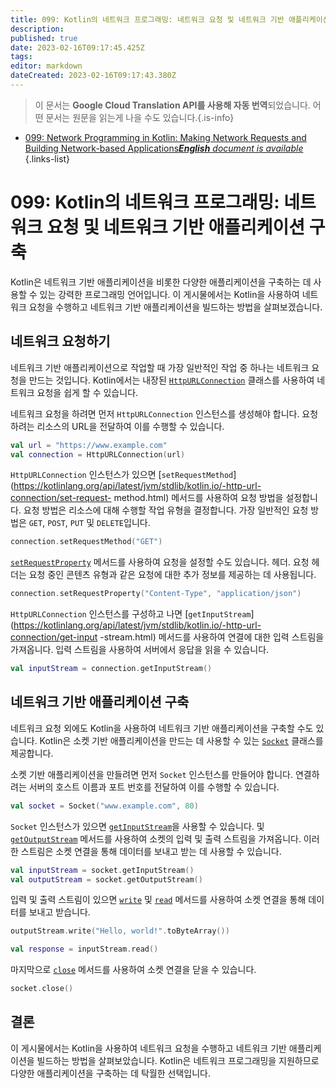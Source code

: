 ```yaml
---
title: 099: Kotlin의 네트워크 프로그래밍: 네트워크 요청 및 네트워크 기반 애플리케이션 구축
description: 
published: true
date: 2023-02-16T09:17:45.425Z
tags: 
editor: markdown
dateCreated: 2023-02-16T09:17:43.380Z
---
```


> 이 문서는 **Google Cloud Translation API를 사용해 자동 번역**되었습니다.
어떤 문서는 원문을 읽는게 나을 수도 있습니다.{.is-info}



- [099: Network Programming in Kotlin: Making Network Requests and Building Network-based Applications***English** document is available*](/en/Knowledge-base/Kotlin/Learning/099-network-programming-in-kotlin-making-network-requests-and-building-network-based-applications)
{.links-list}


# 099: Kotlin의 네트워크 프로그래밍: 네트워크 요청 및 네트워크 기반 애플리케이션 구축

Kotlin은 네트워크 기반 애플리케이션을 비롯한 다양한 애플리케이션을 구축하는 데 사용할 수 있는 강력한 프로그래밍 언어입니다. 이 게시물에서는 Kotlin을 사용하여 네트워크 요청을 수행하고 네트워크 기반 애플리케이션을 빌드하는 방법을 살펴보겠습니다.

## 네트워크 요청하기

네트워크 기반 애플리케이션으로 작업할 때 가장 일반적인 작업 중 하나는 네트워크 요청을 만드는 것입니다. Kotlin에서는 내장된 [`HttpURLConnection`](https://kotlinlang.org/api/latest/jvm/stdlib/kotlin.io/-http-url-connection/) 클래스를 사용하여 네트워크 요청을 쉽게 할 수 있습니다.

네트워크 요청을 하려면 먼저 `HttpURLConnection` 인스턴스를 생성해야 합니다. 요청하려는 리소스의 URL을 전달하여 이를 수행할 수 있습니다.

```kotlin
val url = "https://www.example.com"
val connection = HttpURLConnection(url)
```

`HttpURLConnection` 인스턴스가 있으면 [`setRequestMethod`](https://kotlinlang.org/api/latest/jvm/stdlib/kotlin.io/-http-url-connection/set-request- method.html) 메서드를 사용하여 요청 방법을 설정합니다. 요청 방법은 리소스에 대해 수행할 작업 유형을 결정합니다. 가장 일반적인 요청 방법은 `GET`, `POST`, `PUT` 및 `DELETE`입니다.

```kotlin
connection.setRequestMethod("GET")
```

[`setRequestProperty`](https://kotlinlang.org/api/latest/jvm/stdlib/kotlin.io/-http-url-connection/set-request-property.html) 메서드를 사용하여 요청을 설정할 수도 있습니다. 헤더. 요청 헤더는 요청 중인 콘텐츠 유형과 같은 요청에 대한 추가 정보를 제공하는 데 사용됩니다.

```kotlin
connection.setRequestProperty("Content-Type", "application/json")
```

`HttpURLConnection` 인스턴스를 구성하고 나면 [`getInputStream`](https://kotlinlang.org/api/latest/jvm/stdlib/kotlin.io/-http-url-connection/get-input -stream.html) 메서드를 사용하여 연결에 대한 입력 스트림을 가져옵니다. 입력 스트림을 사용하여 서버에서 응답을 읽을 수 있습니다.

```kotlin
val inputStream = connection.getInputStream()
```

## 네트워크 기반 애플리케이션 구축

네트워크 요청 외에도 Kotlin을 사용하여 네트워크 기반 애플리케이션을 구축할 수도 있습니다. Kotlin은 소켓 기반 애플리케이션을 만드는 데 사용할 수 있는 [`Socket`](https://kotlinlang.org/api/latest/jvm/stdlib/kotlin.io/-socket/) 클래스를 제공합니다.

소켓 기반 애플리케이션을 만들려면 먼저 `Socket` 인스턴스를 만들어야 합니다. 연결하려는 서버의 호스트 이름과 포트 번호를 전달하여 이를 수행할 수 있습니다.

```kotlin
val socket = Socket("www.example.com", 80)
```

`Socket` 인스턴스가 있으면 [`getInputStream`](https://kotlinlang.org/api/latest/jvm/stdlib/kotlin.io/-socket/get-input-stream.html)을 사용할 수 있습니다. 및 [`getOutputStream`](https://kotlinlang.org/api/latest/jvm/stdlib/kotlin.io/-socket/get-output-stream.html) 메서드를 사용하여 소켓의 입력 및 출력 스트림을 가져옵니다. 이러한 스트림은 소켓 연결을 통해 데이터를 보내고 받는 데 사용할 수 있습니다.

```kotlin
val inputStream = socket.getInputStream()
val outputStream = socket.getOutputStream()
```

입력 및 출력 스트림이 있으면 [`write`](https://kotlinlang.org/api/latest/jvm/stdlib/kotlin.io/-output-stream/write.html) 및 [ `read`](https://kotlinlang.org/api/latest/jvm/stdlib/kotlin.io/-input-stream/read.html) 메서드를 사용하여 소켓 연결을 통해 데이터를 보내고 받습니다.

```kotlin
outputStream.write("Hello, world!".toByteArray())

val response = inputStream.read()
```

마지막으로 [`close`](https://kotlinlang.org/api/latest/jvm/stdlib/kotlin.io/-socket/close.html) 메서드를 사용하여 소켓 연결을 닫을 수 있습니다.

```kotlin
socket.close()
```

## 결론

이 게시물에서는 Kotlin을 사용하여 네트워크 요청을 수행하고 네트워크 기반 애플리케이션을 빌드하는 방법을 살펴보았습니다. Kotlin은 네트워크 프로그래밍을 지원하므로 다양한 애플리케이션을 구축하는 데 탁월한 선택입니다.